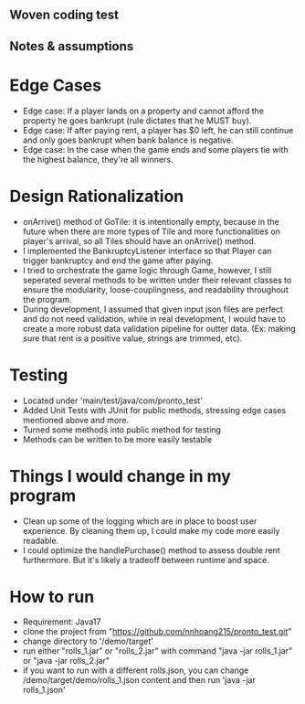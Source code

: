 ## Woven coding test

## Notes & assumptions 
# Edge Cases
* Edge case: If a player lands on a property and cannot afford the property he goes bankrupt (rule dictates that he MUST buy).
* Edge case: If after paying rent, a player has $0 left, he can still continue and only goes bankrupt when bank balance is negative.
* Edge case: In the case when the game ends and some players tie with the highest balance, they're all winners.

# Design Rationalization
* onArrive() method of GoTile: it is intentionally empty, because in the future when there are more types of Tile and more functionalities on player's arrival, so all Tiles should have an onArrive() method.
* I implemented the BankruptcyListener interface so that Player can trigger bankruptcy and end the game after paying.
* I tried to orchestrate the game logic through Game, however, I still  seperated several methods to be written under their relevant classes to ensure the modularity, loose-couplingness, and readability throughout the program.
* During development, I assumed that given input json files are perfect and do not need validation, while in real development, I would have to create a more robust data validation pipeline for outter data. (Ex: making sure that rent is a positive value, strings are trimmed, etc).

# Testing
* Located under 'main/test/java/com/pronto_test'
* Added Unit Tests with JUnit for public methods, stressing edge cases mentioned above and more.
* Turned some methods into public method for testing
* Methods can be written to be more easily testable


# Things I would change in my program
* Clean up some of the logging which are in place to boost user experience. By cleaning them up, I could make my code more easily readable.
* I could optimize the handlePurchase() method to assess double rent furthermore. But it's likely a tradeoff between runtime and space.

# How to run
* Requirement: Java17
* clone the project from "https://github.com/nnhoang215/pronto_test.git"
* change directory to '/demo/target'
* run either "rolls_1.jar" or "rolls_2.jar" with command "java -jar rolls_1.jar" or "java -jar rolls_2.jar"
* if you want to run with a different rolls.json, you can change /demo/target/demo/rolls_1.json content and then run 'java -jar rolls_1.json'
